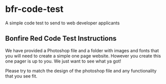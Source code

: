 # bfr-code-test
A simple code test to send to web developer applicants

## Bonfire Red Code Test Instructions

We have provided a Photoshop file and a folder with images and fonts that you will need to create a simple one page website. However you create this one pager is up to you. We just want to see what ya got!

Please try to match the design of the photoshop file and any functionality that you see fit.
